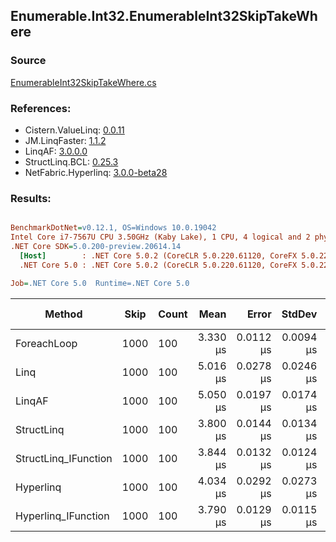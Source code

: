 ﻿## Enumerable.Int32.EnumerableInt32SkipTakeWhere

### Source
[EnumerableInt32SkipTakeWhere.cs](../LinqBenchmarks/Enumerable/Int32/EnumerableInt32SkipTakeWhere.cs)

### References:
- Cistern.ValueLinq: [0.0.11](https://www.nuget.org/packages/Cistern.ValueLinq/0.0.11)
- JM.LinqFaster: [1.1.2](https://www.nuget.org/packages/JM.LinqFaster/1.1.2)
- LinqAF: [3.0.0.0](https://www.nuget.org/packages/LinqAF/3.0.0.0)
- StructLinq.BCL: [0.25.3](https://www.nuget.org/packages/StructLinq.BCL/0.25.3)
- NetFabric.Hyperlinq: [3.0.0-beta28](https://www.nuget.org/packages/NetFabric.Hyperlinq/3.0.0-beta28)

### Results:
``` ini

BenchmarkDotNet=v0.12.1, OS=Windows 10.0.19042
Intel Core i7-7567U CPU 3.50GHz (Kaby Lake), 1 CPU, 4 logical and 2 physical cores
.NET Core SDK=5.0.200-preview.20614.14
  [Host]        : .NET Core 5.0.2 (CoreCLR 5.0.220.61120, CoreFX 5.0.220.61120), X64 RyuJIT
  .NET Core 5.0 : .NET Core 5.0.2 (CoreCLR 5.0.220.61120, CoreFX 5.0.220.61120), X64 RyuJIT

Job=.NET Core 5.0  Runtime=.NET Core 5.0  

```
|               Method | Skip | Count |     Mean |     Error |    StdDev | Ratio |  Gen 0 | Gen 1 | Gen 2 | Allocated |
|--------------------- |----- |------ |---------:|----------:|----------:|------:|-------:|------:|------:|----------:|
|          ForeachLoop | 1000 |   100 | 3.330 μs | 0.0112 μs | 0.0094 μs |  1.00 | 0.0191 |     - |     - |      40 B |
|                 Linq | 1000 |   100 | 5.016 μs | 0.0278 μs | 0.0246 μs |  1.51 | 0.0992 |     - |     - |     208 B |
|               LinqAF | 1000 |   100 | 5.050 μs | 0.0197 μs | 0.0174 μs |  1.52 | 0.0153 |     - |     - |      40 B |
|           StructLinq | 1000 |   100 | 3.800 μs | 0.0144 μs | 0.0134 μs |  1.14 | 0.0610 |     - |     - |     128 B |
| StructLinq_IFunction | 1000 |   100 | 3.844 μs | 0.0132 μs | 0.0124 μs |  1.15 | 0.0191 |     - |     - |      40 B |
|            Hyperlinq | 1000 |   100 | 4.034 μs | 0.0292 μs | 0.0273 μs |  1.21 | 0.0153 |     - |     - |      40 B |
|  Hyperlinq_IFunction | 1000 |   100 | 3.790 μs | 0.0129 μs | 0.0115 μs |  1.14 | 0.0191 |     - |     - |      40 B |
